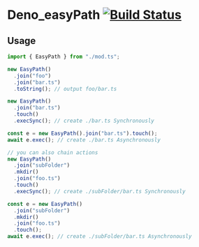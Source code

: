 # Deno_easyPath [![Build Status](https://travis-ci.org/zekth/deno_easypath.svg?branch=master)](https://travis-ci.org/zekth/deno_easypath)

## Usage

```ts
import { EasyPath } from "./mod.ts";

new EasyPath()
  .join("foo")
  .join("bar.ts")
  .toString(); // output foo/bar.ts

new EasyPath()
  .join("bar.ts")
  .touch()
  .execSync(); // create ./bar.ts Synchronously

const e = new EasyPath().join("bar.ts").touch();
await e.exec(); // create ./bar.ts Asynchronously

// you can also chain actions
new EasyPath()
  .join("subFolder")
  .mkdir()
  .join("foo.ts")
  .touch()
  .execSync(); // create ./subFolder/bar.ts Synchronously

const e = new EasyPath()
  .join("subFolder")
  .mkdir()
  .join("foo.ts")
  .touch();
await e.exec(); // create ./subFolder/bar.ts Asynchronously
```
